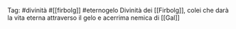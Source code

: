 Tag: #divinità #[[firbolg]] #eternogelo 
Divinità dei [[Firbolg]], colei che darà la vita eterna attraverso il gelo e acerrima nemica di [[Gal]]
